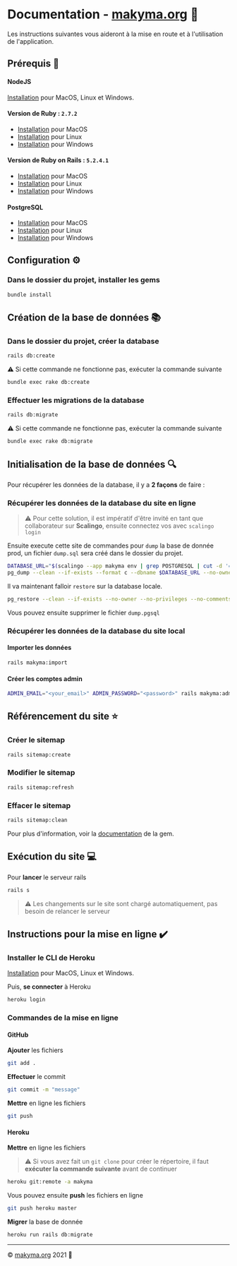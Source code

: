# Documentation - **[makyma.org](http://www.makyma.org)** 🌊

Les instructions suivantes vous aideront à la mise en route et à l'utilisation de l'application.

## Prérequis 🔧

#### NodeJS

[Installation](https://nodejs.org/en/download/) pour MacOS, Linux et Windows.

#### Version de Ruby : `2.7.2`

- [Installation](https://github.com/lewagon/setup/blob/master/macOS.md) pour MacOS
- [Installation](https://github.com/lewagon/setup/blob/master/UBUNTU.md) pour Linux
- [Installation](https://github.com/lewagon/setup/blob/master/WINDOWS.md) pour Windows

#### Version de Ruby on Rails : `5.2.4.1`

- [Installation](https://www.synbioz.com/blog/tech/installer-ruby-on-rails-sur-mac) pour MacOS
- [Installation](https://doc.ubuntu-fr.org/rubyonrails) pour Linux
- [Installation](https://gorails.com/setup/windows/10) pour Windows

#### PostgreSQL

- [Installation](https://postgresapp.com/downloads.html) pour MacOS
- [Installation](https://doc.ubuntu-fr.org/postgresql) pour Linux
- [Installation](https://www.postgresql.org/download/windows/) pour Windows

## Configuration ⚙️

### Dans le dossier du projet, installer les gems

```bash
bundle install
```

## Création de la base de données 📚

### Dans le dossier du projet, **créer** la database

```bash
rails db:create
```

⚠️ Si cette commande ne fonctionne pas, exécuter la commande suivante

```bash
bundle exec rake db:create
```

### Effectuer **les migrations** de la database

```bash
rails db:migrate
```

⚠️ Si cette commande ne fonctionne pas, exécuter la commande suivante

```bash
bundle exec rake db:migrate
```

## Initialisation de la base de données 🔍

Pour récupérer les données de la database, il y a **2 façons** de faire :

### Récupérer les données de la database du site en ligne

> ⚠️ Pour cette solution, il est impératif d'être invité en tant que collaborateur sur **Scalingo**, ensuite connectez vos avec `scalingo login`

Ensuite execute cette site de commandes pour `dump` la base de donnée prod, un fichier `dump.sql` sera créé dans le dossier du projet.
```bash
DATABASE_URL="$(scalingo --app makyma env | grep POSTGRESQL | cut -d '=' -f2- | sed -n 2p)"
pg_dump --clean --if-exists --format c --dbname $DATABASE_URL --no-owner --no-privileges --no-comments --exclude-schema 'information_schema' --exclude-schema '^pg_*' --file dump.pgsql
```

Il va maintenant falloir `restore` sur la database locale.
```bash
pg_restore --clean --if-exists --no-owner --no-privileges --no-comments --dbname <URL_DE_VOTRE_DB_LOCAL> dump.pgsql
```

Vous pouvez ensuite supprimer le fichier `dump.pgsql`

### Récupérer les données de la database du site local

#### Importer les données

```bash
rails makyma:import
```

#### Créer les comptes admin

```bash
ADMIN_EMAIL="<your_email>" ADMIN_PASSWORD="<password>" rails makyma:admin
```

## Référencement du site ⭐

### Créer le sitemap

```bash
rails sitemap:create
```

### Modifier le sitemap

```bash
rails sitemap:refresh
```

### Effacer le sitemap

```bash
rails sitemap:clean
```

Pour plus d'information, voir la [documentation](https://github.com/kjvarga/sitemap_generator) de la gem.

## Exécution du site 💻

Pour **lancer** le serveur rails

```bash
rails s
```

> ⚠️ Les changements sur le site sont chargé automatiquement, pas besoin de relancer le serveur

## Instructions pour la mise en ligne ✔️

### Installer le CLI de Heroku

[Installation](https://devcenter.heroku.com/articles/heroku-cli) pour MacOS, Linux et Windows.

Puis, **se connecter** à Heroku

```bash
heroku login
```

### Commandes de la mise en ligne

#### GitHub

**Ajouter** les fichiers

```bash
git add .
```

**Effectuer** le commit

```bash
git commit -m "message"
```

**Mettre** en ligne les fichiers

```bash
git push
```

#### Heroku

**Mettre** en ligne les fichiers

> ⚠️ Si vous avez fait un `git clone` pour créer le répertoire, il faut **exécuter la commande suivante** avant de continuer

```bash
heroku git:remote -a makyma
```

Vous pouvez ensuite **push** les fichiers en ligne

```bash
git push heroku master
```

**Migrer** la base de donnée

```bash
heroku run rails db:migrate
```

---

© [makyma.org](http://www.makyma.org) 2021 🧡
